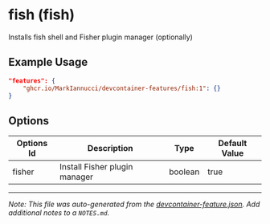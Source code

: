 
# fish (fish)

Installs fish shell and Fisher plugin manager (optionally)

## Example Usage

```json
"features": {
    "ghcr.io/MarkIannucci/devcontainer-features/fish:1": {}
}
```

## Options

| Options Id | Description | Type | Default Value |
|-----|-----|-----|-----|
| fisher | Install Fisher plugin manager | boolean | true |



---

_Note: This file was auto-generated from the [devcontainer-feature.json](https://github.com/MarkIannucci/devcontainer-features/blob/main/src/fish/devcontainer-feature.json).  Add additional notes to a `NOTES.md`._
